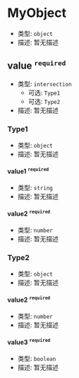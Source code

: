 # MyObject

*   类型: `object`
*   描述: 暂无描述

## value <sup>`required`</sup>

*   类型: `intersection`
    *   可选: `Type1`
    *   可选: `Type2`
*   描述: 暂无描述

### Type1

*   类型: `object`
*   描述: 暂无描述

#### value1 <sup>`required`</sup>

*   类型: `string`
*   描述: 暂无描述

#### value2 <sup>`required`</sup>

*   类型: `number`
*   描述: 暂无描述

### Type2

*   类型: `object`
*   描述: 暂无描述

#### value2 <sup>`required`</sup>

*   类型: `number`
*   描述: 暂无描述

#### value3 <sup>`required`</sup>

*   类型: `boolean`
*   描述: 暂无描述
